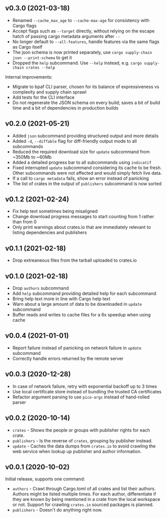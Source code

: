 ## v0.3.0 (2021-03-18)

 - Renamed `--cache_max_age` to `--cache-max-age` for consistency with Cargo flags
 - Accept flags such as `--target` directly, without relying on the escape hatch of passing cargo metadata arguments after `--`
 - No longer default to `--all-features`, handle features via the same flags as Cargo itself
 - The json schema is now printed separately, use `cargo supply-chain json --print-schema` to get it
 - Dropped the `help` subcommand. Use `--help` instead, e.g. `cargo supply-chain crates --help`

Internal improvements:

 - Migrate to bpaf CLI parser, chosen for its balance of expressiveness vs complexity and supply chain sprawl
 - Add tests for the CLI interface
 - Do not regenerate the JSON schema on every build; saves a bit of build time and a bit of dependencies in production builds

## v0.2.0 (2021-05-21)

- Added `json` subcommand providing structured output and more details
- Added `-d`, `--diffable` flag for diff-friendly output mode to all subcommands
- Reduced the required download size for `update` subcommand from ~350Mb to ~60Mb
- Added a detailed progress bar to all subcommands using `indicatif`
- Fixed interrupted `update` subcommand considering its cache to be fresh.
  Other subcommands were not affected and would simply fetch live data.
- If a call to `cargo metadata` fails, show an error instead of panicking
- The list of crates in the output of `publishers` subcommand is now sorted

## v0.1.2 (2021-02-24)

- Fix help text sometimes being misaligned
- Change download progress messages to start counting from 1 rather than from 0
- Only print warnings about crates.io that are immediately relevant to listing
  dependencies and publishers

## v0.1.1 (2021-02-18)

- Drop extreaneous files from the tarball uploaded to crates.io

## v0.1.0 (2021-02-18)

- Drop `authors` subcommand
- Add `help` subcommand providing detailed help for each subcommand
- Bring help text more in line with Cargo help text
- Warn about a large amount of data to be downloaded in `update` subcommand
- Buffer reads and writes to cache files for a 6x speedup when using cache

## v0.0.4 (2021-01-01)

- Report failure instead of panicking on network failure in `update` subcommand
- Correctly handle errors returned by the remote server

## v0.0.3 (2020-12-28)

- In case of network failure, retry with exponential backoff up to 3 times
- Use local certificate store instead of bundling the trusted CA certificates
- Refactor argument parsing to use `pico-args` instead of hand-rolled parser

## v0.0.2 (2020-10-14)

- `crates` - Shows the people or groups with publisher rights for each crate.
- `publishers` - Is the reverse of `crates`, grouping by publisher instead.
- `update` - Caches the data dumps from `crates.io` to avoid crawling the web
  service when lookup up publisher and author information.

## v0.0.1 (2020-10-02)

Initial release, supports one command:
- `authors` - Crawl through Cargo.toml of all crates and list their authors.
  Authors might be listed multiple times. For each author, differentiate if
  they are known by being mentioned in a crate from the local workspace or not.
  Support for crawling `crates.io` sourced packages is planned.
- `publishers` - Doesn't do anything right now.
